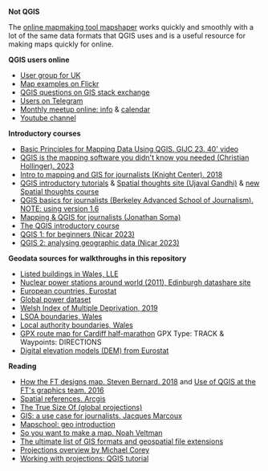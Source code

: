 **Not QGIS**

The [online mapmaking tool mapshaper](https://mapshaper.org/) works quickly and smoothly with a lot of the same data formats that QGIS uses and is a useful resource for making maps quickly for online.


**QGIS users online**

- [User group for UK](https://uk.osgeo.org/qgis.html)
- [Map examples on Flickr](https://www.flickr.com/groups/qgis/pool/)
- [QGIS questions on GIS stack exchange](https://gis.stackexchange.com/questions/tagged/qgis)
- [Users on Telegram](https://t.me/joinchat/Aq2V5RPoxYYhXqUPoxRWPQ)
- [Monthly meetup online: info](https://github.com/qgis/QGIS/wiki) & [calendar](https://calendar.google.com/calendar/u/0/embed?src=qgis.org_1vgiosr4qevmb05nc0c0us8o1o@group.calendar.google.com)
- [Youtube channel](https://www.youtube.com/channel/UCGS162t4hkOA0b35ucf1yng/featured)


**Introductory courses**

- [Basic Principles for Mapping Data Using QGIS. GIJC 23. 40' video](https://www.youtube.com/watch?v=PuAaPXV5fs4)
- [QGIS is the mapping software you didn't know you needed (Christian Hollinger). 2023](https://chollinger.com/blog/2023/01/qgis-is-the-mapping-software-you-didnt-know-you-needed/)
- [Intro to mapping and GIS for journalists (Knight Center). 2018](https://journalismcourses.org/course/mappingandgis/)
- [QGIS introductory tutorials](https://www.qgistutorials.com/en/) & [Spatial thoughts site (Ujaval Gandhi)](https://courses.spatialthoughts.com/spatial-data-viz.html) & [new Spatial thoughts course](https://courses.spatialthoughts.com/introduction-to-qgis)
- [QGIS basics for journalists (Berkeley Advanced School of Journalism). NOTE: using version 1.6](https://multimedia.journalism.berkeley.edu/tutorials/qgis-basics-journalists/)
- [Mapping & QGIS for journalists (Jonathan Soma)](https://jonathansoma.com/tutorials/mapping/)
- [The QGIS introductory course](https://docs.qgis.org/testing/en/docs/gentle_gis_introduction/index.html#gentle-introduction-gis)
- [QGIS 1: for beginners (Nicar 2023)](https://ire-resources.s3.us-west-1.amazonaws.com/tipsheets/20230302-30077.pdf)
- [QGIS 2: analysing geographic data (Nicar 2023)](https://ire-resources.s3.us-west-1.amazonaws.com/tipsheets/20230302-30078.pdf)


**Geodata sources for walkthroughs in this repository**

- [Listed buildings in Wales, LLE](https://datamap.gov.wales/layers/inspire-wg:Cadw_ListedBuildings)
- [Nuclear power stations around world (2011), Edinburgh datashare site](https://datashare.ed.ac.uk/handle/10283/2464?show=full)
- [European countries, Eurostat](https://ec.europa.eu/eurostat/web/gisco/geodata/reference-data/administrative-units-statistical-units/countries)
- [Global power dataset](https://datasets.wri.org/dataset/globalpowerplantdatabase)
- [Welsh Index of Multiple Deprivation, 2019](https://statswales.gov.wales/Catalogue/Community-Safety-and-Social-Inclusion/Welsh-Index-of-Multiple-Deprivation/WIMD-Indicator-data-2019)
- [LSOA boundaries, Wales](https://datamap.gov.wales/layers/appdata-ons:lsoa_wales_2011)
- [Local authority boundaries, Wales](https://datamap.gov.wales/layergroups/inspire-wg:LocalAuthorities)
- [GPX route map for Cardiff half-marathon](https://www.plotaroute.com/route/335077) GPX Type: TRACK & Waypoints: DIRECTIONS
- [Digital elevation models (DEM) from Eurostat](https://ec.europa.eu/eurostat/web/gisco/geodata/reference-data/elevation/copernicus-dem/elevation)


**Reading**

- [How the FT designs map. Steven Bernard. 2018](https://www.ft.com/content/35188c6a-4870-11e8-8ee8-cae73aab7ccb) and [Use of QGIS at the FT's graphics team. 2016](https://www.qgis.org/en/site/about/case_studies/qgis_at_financial_times.html)
- [Spatial references. Arcgis](https://developers.arcgis.com/documentation/spatial-references/)
- [The True Size Of (global projections)](https://thetruesize.com)
- [GIS: a use case for journalists. Jacques Marcoux](https://datajournalism.com/read/longreads/geographic-information-systems-a-use-case-for-journalists)
- [Mapschool: geo introduction](https://mapschool.io/)
- [So you want to make a map. Noah Veltman](https://github.com/veltman/learninglunches/tree/master/maps)
- [The ultimate list of GIS formats and geospatial file extensions](https://gisgeography.com/gis-formats/)
- [Projections overview by Michael Corey](https://source.opennews.org/articles/choosing-right-map-projection/)
- [Working with projections: QGIS tutorial](https://www.qgistutorials.com/en/docs/3/working_with_projections.html)
